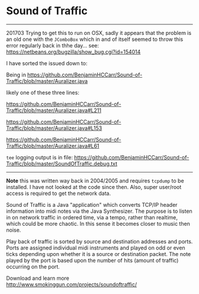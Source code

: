 # Sound of Traffic
---
201703 Trying to get this to run on OSX, sadly it appears that the problem is an old one with the `JComboBox` which in and of itself seemed to throw this error regularly back in thhe day… see: https://netbeans.org/bugzilla/show_bug.cgi?id=154014

I have sorted the issued down to:

Being in https://github.com/BenjaminHCCarr/Sound-of-Traffic/blob/master/Auralizer.java

likely one of these three lines:

https://github.com/BenjaminHCCarr/Sound-of-Traffic/blob/master/Auralizer.java#L211

https://github.com/BenjaminHCCarr/Sound-of-Traffic/blob/master/Auralizer.java#L153

https://github.com/BenjaminHCCarr/Sound-of-Traffic/blob/master/Auralizer.java#L61

`tee` logging output is in file: https://github.com/BenjaminHCCarr/Sound-of-Traffic/blob/master/SoundOfTraffic.debug.txt

---
**Note** this was written way back in 2004/2005 and requires `tcpdump` to be
installed.  I have not looked at the code since then. Also, super user/root
access is required to get the network data.

Sound of Traffic is a Java "application" which converts TCP/IP header
information into midi notes via the Java Synthesizer. The purpose is to listen
in on network traffic in ordered time, via a tempo, rather than realtime, which
could be more chaotic. In this sense it becomes closer to music then noise.

Play back of traffic is sorted by source and destination addresses and ports.
Ports are assigned individual midi instruments and played on odd or even ticks
depending upon whether it is a source or destination packet. The note played by
the port is based upon the number of hits (amount of traffic) occurring on the
port.

Download and learn more http://www.smokinggun.com/projects/soundoftraffic/
